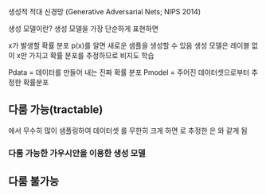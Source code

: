 생성적 적대 신경망 (Generative Adversarial Nets; NIPS 2014)

생성 모델이란?
생성 모델을 가장 단순하게 표현하면

x가 발생할 확률 분포 p(x)를 알면 새로운 샘플을 생성할 수 있음
생성 모델은 레이블 없이 x만 가지고 확률 분포를 추정하므로 비지도 학습

Pdata = 데이터를 만들어 내는 진짜 확률 분포
Pmodel = 주어진 데이터셋으로부터 추정한 확률분포

## 다룸 가능(tractable)
에서 무수히 많이 샘플링하여 데이터셋 를 무한히 크게 하면 로 추정한 은 와 같게 됨


### 다룸 가능한 가우시안을 이용한 생성 모델


## 다룸 불가능
